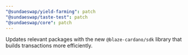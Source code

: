 ```yaml
---
"@sundaeswap/yield-farming": patch
"@sundaeswap/taste-test": patch
"@sundaeswap/core": patch
---
```


Updates relevant packages with the new `@blaze-cardano/sdk` library that builds transactions more efficiently.
